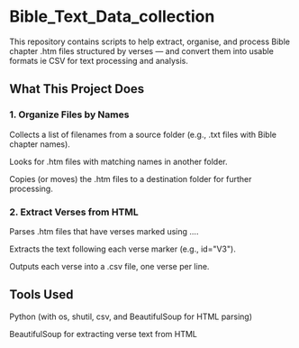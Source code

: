 # Bible_Text_Data_collection

This repository contains scripts to help extract, organise, and process Bible chapter .htm files structured by verses — and convert them into usable formats ie CSV for text processing and analysis.

## What This Project Does
### 1. Organize Files by Names
Collects a list of filenames from a source folder (e.g., .txt files with Bible chapter names).

Looks for .htm files with matching names in another folder.

Copies (or moves) the .htm files to a destination folder for further processing.

### 2. Extract Verses from HTML
Parses .htm files that have verses marked using <span id="Vn">...</span>.

Extracts the text following each verse marker (e.g., id="V3").

Outputs each verse into a .csv file, one verse per line.

## Tools Used
Python (with os, shutil, csv, and BeautifulSoup for HTML parsing)

BeautifulSoup for extracting verse text from HTML
